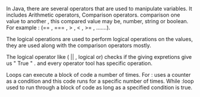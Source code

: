 In Java, there are several operators that are used to manipulate variables. It includes Arithmetic operators, Comparison operators.
comparison one value to another , this compared value may be, number, string or boolean. For example : (== , === , > , < , >= , .......).

The logical operations are used to perform logical operations on the values, they are used along with the comparison operators mostly.

The logical operator like ( || , logical or) checks if the giving expretions give us " True " . and every operator tool has specific operation.

Loops can execute a block of code a number of times. 
For : uses a counter as a condition and this code runs for a specific number of times.
While :loop used to run through a block of code as long as a specified condition is true.